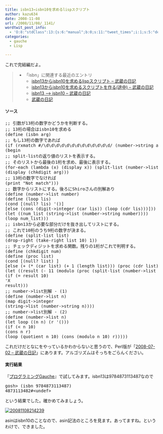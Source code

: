 ```yaml
---
title: isbn13→isbn10を求めるlispスクリプト
author: kazu634
date: 2008-11-08
url: /2008/11/08/_1141/
wordtwit_post_info:
  - 'O:8:"stdClass":13:{s:6:"manual";b:0;s:11:"tweet_times";i:1;s:5:"delay";i:0;s:7:"enabled";i:1;s:10:"separation";s:2:"60";s:7:"version";s:3:"3.7";s:14:"tweet_template";b:0;s:6:"status";i:2;s:6:"result";a:0:{}s:13:"tweet_counter";i:2;s:13:"tweet_log_ids";a:1:{i:0;i:4367;}s:9:"hash_tags";a:0:{}s:8:"accounts";a:1:{i:0;s:7:"kazu634";}}'
categories:
  - gauche
  - Lisp

---
```

<div class="section">
<p>
    これで完結編だよ。
</p>
  
<blockquote>
<ul>
<li>
        「isbn」に関連する最近のエントリ <ul>
<li>
<a href="http://d.hatena.ne.jp/sirocco634/20081107/1226068936" onclick="__gaTracker('send', 'event', 'outbound-article', 'http://d.hatena.ne.jp/sirocco634/20081107/1226068936', ' isbn13からisbn10を求めるlispスクリプト &#8211; 武蔵の日記');" target="_blank"> isbn13からisbn10を求めるlispスクリプト &#8211; 武蔵の日記</a>
</li>
<li>
<a href="http://d.hatena.ne.jp/sirocco634/20081026/1224993758" onclick="__gaTracker('send', 'event', 'outbound-article', 'http://d.hatena.ne.jp/sirocco634/20081026/1224993758', ' isbn13からisbn10を求めるスクリプトを作る(途中) &#8211; 武蔵の日記');" target="_blank"> isbn13からisbn10を求めるスクリプトを作る(途中) &#8211; 武蔵の日記</a>
</li>
<li>
<a href="http://d.hatena.ne.jp/sirocco634/20080702/1215008700" onclick="__gaTracker('send', 'event', 'outbound-article', 'http://d.hatena.ne.jp/sirocco634/20080702/1215008700', ' isbn13 &#8211;&#038;gt; isbn10 &#8211; 武蔵の日記');" target="_blank"> isbn13 &#8211;> isbn10 &#8211; 武蔵の日記</a>
</li>
<li>
<a href="http://d.hatena.ne.jp/sirocco634/20080209/4797336803" onclick="__gaTracker('send', 'event', 'outbound-article', 'http://d.hatena.ne.jp/sirocco634/20080209/4797336803', '武蔵の日記');" target="_blank">武蔵の日記</a>
</li>
</ul>
</li>
</ul>
</blockquote>
  
<p>
<a name="seemore"></a>
</p>
  
<h4>
    ソース
</h4>
  
<pre class="syntax-highlight">
<span class="synComment">;; 引数が13桁の数字かどうかを判断する。</span>
<span class="synComment">;; 13桁の場合はisbn10を求める</span>
<span class="synSpecial">(</span>define <span class="synSpecial">(</span>isbn arg<span class="synSpecial">)</span>
<span class="synComment">;; もし13桁の数字であれば</span>
<span class="synSpecial">(</span><span class="synStatement">if</span> <span class="synSpecial">(</span>rxmatch #/\d\d\d\d\d\d\d\d\d\d\d\d\d/ <span class="synSpecial">(</span>number-&#62;string arg<span class="synSpecial">))</span>
<span class="synSpecial">(</span>begin
<span class="synComment">;; split-listの返り値のリストを表示する。</span>
<span class="synComment">;; そのリストから最後の1桁を求め、最後に表示する。</span>
<span class="synSpecial">(</span>for-each <span class="synSpecial">(</span><span class="synStatement">lambda</span> <span class="synSpecial">(</span>x<span class="synSpecial">)</span> <span class="synSpecial">(</span>display x<span class="synSpecial">))</span> <span class="synSpecial">(</span>split-list <span class="synSpecial">(</span>number-&#62;list arg<span class="synSpecial">)))</span>
<span class="synSpecial">(</span>display <span class="synSpecial">(</span>chkdigit arg<span class="synSpecial">)))</span>
<span class="synComment">;; 13桁の数字でなければ</span>
<span class="synSpecial">(</span><span class="synStatement">print</span> <span class="synConstant">&#34;Not match&#34;</span><span class="synSpecial">)))</span>
<span class="synComment">;; 数字からリストにする。後ろにShiroさんの別解あり</span>
<span class="synSpecial">(</span>define <span class="synSpecial">(</span>number-&#62;list <span class="synStatement">number</span><span class="synSpecial">)</span>
<span class="synSpecial">(</span>define <span class="synSpecial">(</span><span class="synStatement">loop</span> lis<span class="synSpecial">)</span>
<span class="synSpecial">(</span><span class="synStatement">cond</span> [<span class="synSpecial">(</span><span class="synStatement">null</span>? lis<span class="synSpecial">)</span> <span class="synSpecial">'()</span>]
[else <span class="synSpecial">(</span><span class="synStatement">cons</span> <span class="synSpecial">(</span>digit-&#62;integer <span class="synSpecial">(</span><span class="synStatement">car</span> lis<span class="synSpecial">))</span> <span class="synSpecial">(</span><span class="synStatement">loop</span> <span class="synSpecial">(</span><span class="synStatement">cdr</span> lis<span class="synSpecial">)))</span>]<span class="synSpecial">))</span>
<span class="synSpecial">(</span><span class="synStatement">let</span> <span class="synSpecial">((</span>num_list <span class="synSpecial">(</span>string-&#62;list <span class="synSpecial">(</span>number-&#62;string <span class="synStatement">number</span><span class="synSpecial">))))</span>
<span class="synSpecial">(</span><span class="synStatement">loop</span> num_list<span class="synSpecial">)))</span>
<span class="synComment">;; isbn13から必要な部分だけを抜き出してリストにする。</span>
<span class="synComment">;; これで10桁のうち9桁の数字が決まる。</span>
<span class="synSpecial">(</span>define <span class="synSpecial">(</span>split-list <span class="synStatement">list</span><span class="synSpecial">)</span>
<span class="synSpecial">(</span>drop-right <span class="synSpecial">(</span>take-right <span class="synStatement">list</span> <span class="synConstant">10</span><span class="synSpecial">)</span> <span class="synConstant">1</span><span class="synSpecial">))</span>
<span class="synComment">;; チェックディジットを求める関数。残りの1桁がこれで判明する。</span>
<span class="synSpecial">(</span>define <span class="synSpecial">(</span>chkdigit num<span class="synSpecial">)</span>
<span class="synSpecial">(</span>define <span class="synSpecial">(</span>proc <span class="synStatement">list</span><span class="synSpecial">)</span>
<span class="synSpecial">(</span><span class="synStatement">cond</span> [<span class="synSpecial">(</span><span class="synStatement">null</span>? <span class="synStatement">list</span><span class="synSpecial">)</span> <span class="synConstant"></span>]
[else <span class="synSpecial">(</span><span class="synStatement">+</span> <span class="synSpecial">(</span><span class="synStatement">*</span> <span class="synSpecial">(</span><span class="synStatement">car</span> <span class="synStatement">list</span><span class="synSpecial">)</span> <span class="synSpecial">(</span><span class="synStatement">+</span> <span class="synConstant">1</span> <span class="synSpecial">(</span><span class="synStatement">length</span> <span class="synStatement">list</span><span class="synSpecial">)))</span> <span class="synSpecial">(</span>proc <span class="synSpecial">(</span><span class="synStatement">cdr</span> <span class="synStatement">list</span><span class="synSpecial">)))</span>]<span class="synSpecial">))</span>
<span class="synSpecial">(</span><span class="synStatement">let</span> <span class="synSpecial">((</span>result <span class="synSpecial">(</span><span class="synStatement">-</span> <span class="synConstant">11</span> <span class="synSpecial">(</span>modulo <span class="synSpecial">(</span>proc <span class="synSpecial">(</span>split-list <span class="synSpecial">(</span>number-&#62;list num<span class="synSpecial">)))</span> <span class="synConstant">11</span><span class="synSpecial">))))</span>
<span class="synSpecial">(</span><span class="synStatement">if</span> <span class="synSpecial">(</span><span class="synStatement">=</span> result <span class="synConstant">10</span><span class="synSpecial">)</span>
<span class="synSpecial">'</span><span class="synIdentifier">X</span>
result<span class="synSpecial">)))</span>
<span class="synComment">;; number-&#62;list別解 - (1)</span>
<span class="synSpecial">(</span>define <span class="synSpecial">(</span>number-&#62;list n<span class="synSpecial">)</span>
<span class="synSpecial">(</span><span class="synStatement">map</span> digit-&#62;integer
<span class="synSpecial">(</span>string-&#62;list <span class="synSpecial">(</span>number-&#62;string n<span class="synSpecial">))))</span>
<span class="synComment">;; number-&#62;list別解 - (2)</span>
<span class="synSpecial">(</span>define <span class="synSpecial">(</span>number-&#62;list n<span class="synSpecial">)</span>
<span class="synSpecial">(</span><span class="synStatement">let</span> <span class="synStatement">loop</span> <span class="synSpecial">((</span>n n<span class="synSpecial">)</span> <span class="synSpecial">(</span>r <span class="synSpecial">'()))</span>
<span class="synSpecial">(</span><span class="synStatement">if</span> <span class="synSpecial">(</span><span class="synStatement">&#60;</span> n <span class="synConstant">10</span><span class="synSpecial">)</span>
<span class="synSpecial">(</span><span class="synStatement">cons</span> n r<span class="synSpecial">)</span>
<span class="synSpecial">(</span><span class="synStatement">loop</span> <span class="synSpecial">(</span>quotient n <span class="synConstant">10</span><span class="synSpecial">)</span> <span class="synSpecial">(</span><span class="synStatement">cons</span> <span class="synSpecial">(</span>modulo n <span class="synConstant">10</span><span class="synSpecial">)</span> r<span class="synSpecial">)))))</span>
</pre>
  
<p>
    これだけだとなにをやっているかわからないと思うので、Perl版が「<a href="http://d.hatena.ne.jp/sirocco634/20080702#1215008700" onclick="__gaTracker('send', 'event', 'outbound-article', 'http://d.hatena.ne.jp/sirocco634/20080702#1215008700', '2008-07-02 &#8211; 武蔵の日記');" target="_blank">2008-07-02 &#8211; 武蔵の日記</a>」にあります。アルゴリズムはそっちをごらんください。
</p>
  
<h4>
    実行結果
</h4>
  
<p>
    『<a href="http://d.hatena.ne.jp/asin/4873113482" onclick="__gaTracker('send', 'event', 'outbound-article', 'http://d.hatena.ne.jp/asin/4873113482', 'プログラミングGauche');">プログラミングGauche</a>』で試してみます。isbn13は9784873113487なので
</p>
  
<pre class="syntax-highlight">
gosh&#62; <span class="synSpecial">(</span>isbn <span class="synConstant">9784873113487</span><span class="synSpecial">)</span>
<span class="synConstant">4873113482</span>#&#60;undef&#62;
</pre>
  
<p>
    という結果でした。確かめてみましょう。
</p>
  
<p>
<center>
</center>
</p>
  
<p>
<a href="http://f.hatena.ne.jp/sirocco634/20081108214239" onclick="__gaTracker('send', 'event', 'outbound-article', 'http://f.hatena.ne.jp/sirocco634/20081108214239', '');"><img alt="20081108214239" src="http://img.f.hatena.ne.jp/images/fotolife/s/sirocco634/20081108/20081108214239.png" /></a>
</p></p> 
  
<p>
    asinはisbn10のことなので、asin記法のところを見ます。あってますね。というわけで、できました。
</p>
</div>